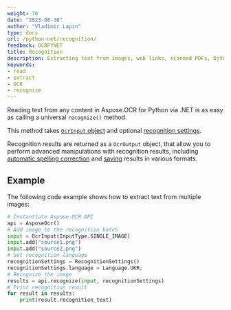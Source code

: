 ```yaml
---
weight: 70
date: "2023-08-30"
author: "Vladimir Lapin"
type: docs
url: /python-net/recognition/
feedback: OCRPYNET
title: Recognition
description: Extracting text from images, web links, scanned PDFs, DjVu files, folders, archives and other content.
keywords:
- read
- extract
- OCR
- recognize
---
```


Reading text from any content in Aspose.OCR for Python via .NET is as easy as calling a universal `recognize()` method.

This method takes [`OcrInput` object](/ocr/python-net/ocrinput/) and optional [recognition settings](/ocr/python-net/recognition-settings-common/).

Recognition results are returned as a `OcrOutput` object, that allow you to perform advanced manipulations with recognition results, including [automatic spelling correction](/ocr/python-net/spelling/) and [saving](/ocr/python-net/save/) results in various formats.

## Example

The following code example shows how to extract text from multiple images:

```python
# Instantiate Aspose.OCR API
api = AsposeOcr()
# Add image to the recognition batch
input = OcrInput(InputType.SINGLE_IMAGE)
input.add("source1.png")
input.add("source2.png")
# Set recognition language
recognitionSettings = RecognitionSettings()
recognitionSettings.language = Language.UKR;
# Recognize the image
results = api.recognize(input, recognitionSettings)
# Print recognition result
for result in results:
    print(result.recognition_text)
```
